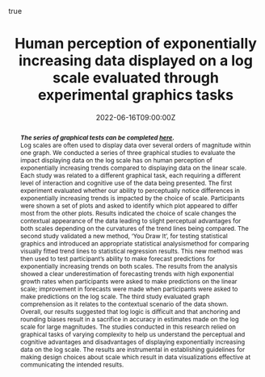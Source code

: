 ---
abstract: "

***The series of graphical tests can be completed [here](https://shiny.srvanderplas.com/perception-of-statistical-graphics/).***


Log scales are often used to display data over several orders of magnitude within one graph. We conducted a series of three graphical studies to evaluate the impact displaying data on the log scale has on human perception of exponentially increasing trends compared to displaying data on the linear scale. Each study was related to a different graphical task, each requiring a different level of interaction and cognitive use of the data being presented. The first experiment evaluated whether our ability to perceptually notice differences in exponentially increasing trends is impacted by the choice of scale. Participants were shown a set of plots and
asked to identify which plot appeared to differ most from the other plots. Results indicated the choice of scale changes the contextual appearance of the data leading to slight perceptual advantages for both scales depending on the curvatures of the trend lines being compared. The second study validated a new method, ‘You Draw It’, for testing statistical graphics and introduced an appropriate statistical analysismethod for comparing visually fitted trend lines to statistical regression results. This new method was then used to test participant’s ability to make forecast predictions for exponentially increasing trends on both scales. The results from the analysis showed a clear underestimation of forecasting trends with high exponential growth rates when participants were asked to make predictions on the linear scale; improvement in forecasts were made when participants were asked to make predictions on the log scale. The third study evaluated graph comprehension as it relates to the contextual scenario of the data shown. Overall, our results suggested that log logic is difficult and that anchoring and rounding biases result in a sacrifice in accuracy in estimates made on the log scale for large magnitudes. The studies conducted in this research relied on graphical tasks of varying complexity to help us understand the perceptual and cognitive advantages and disadvantages of displaying exponentially increasing data on the log scale. The results are instrumental in establishing guidelines for making design choices about scale which result in data visualizations effective at communicating the intended results."

address:
  city: 
  country: 
  postcode: 
  region: 
  street: 
all_day: false
authors: [Emily A. Robinson]
date: "2022-06-16T09:00:00Z"
date_end:
event: Ph.D. Defense
event_url:
featured: true
image:
  caption: ''
  focal_point: Right
links:
# - icon: twitter
#   icon_pack: fab
#   name: Follow
#   url: 
location: University of Nebraska - Lincoln
math: true
projects:
- internal-project
publishDate: "2022-02-14T16:00:00Z"
# slides: example
summary: "We conducted a series of three graphical studies to evaluate the impact displaying data on the log scale has on human perception of exponentially increasing trends compared to displaying data on the linear scale."
tags: 
  - Graphics
  - Perception
  - Visual Inference
  - Log Scale
  - You Draw It
  - User Interaction
  - Graph Comprehension
  - Cognitive Fit
title: "Human perception of exponentially increasing data displayed on a log scale evaluated through experimental graphics tasks"
url_code: "https://github.com/earobinson95/presentations/blob/master/Dissertation/2022-06-16-final-defense/index.rmd"
url_pdf: ""
url_slides: "https://earobinson95.github.io/presentations/Dissertation/2022-06-16-final-defense/index.html#1"
url_video: ""
---